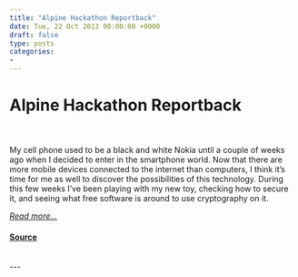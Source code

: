 ```yaml
---
title: "Alpine Hackathon Reportback"
date: Tue, 22 Oct 2013 00:00:00 +0000
draft: false
type: posts
categories: 
- 
---
```

# Alpine Hackathon Reportback

<br/>

<br/>
My cell phone used to be a black and white Nokia until a couple of weeks ago when I decided to enter in the smartphone world. Now that there are more mobile devices connected to the internet than computers, I think it’s time for me as well to discover the possibilities of this technology. During this few weeks I’ve been playing with my new toy, checking how to secure it, and seeing what free software is around to use cryptography on it.

[_Read more..._](https://signal.org/blog/alpine-hackathon-reportback/)

#### [Source](https://signal.org/blog/alpine-hackathon-reportback/)

<br/>
---
